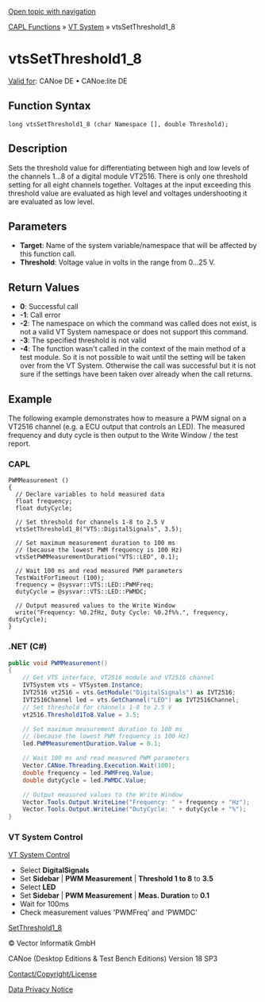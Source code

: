 [Open topic with navigation](../../../../../CANoeDEFamily.htm#Topics/CAPLFunctions/VTSystem/Functions/CAPLfunctionVTSvtsSetThreshold18.md)

[CAPL Functions](../../CAPLfunctions.md) » [VT System](../CAPLfunctionsVTSystemOverview.md) » vtsSetThreshold1_8

# vtsSetThreshold1_8

[Valid for](../../../Shared/FeatureAvailability.md): CANoe DE • CANoe:lite DE

## Function Syntax

```
long vtsSetThreshold1_8 (char Namespace [], double Threshold);
```

## Description

Sets the threshold value for differentiating between high and low levels of the channels 1…8 of a digital module VT2516. There is only one threshold setting for all eight channels together. Voltages at the input exceeding this threshold value are evaluated as high level and voltages undershooting it are evaluated as low level.

## Parameters

- **Target**: Name of the system variable/namespace that will be affected by this function call.
- **Threshold**: Voltage value in volts in the range from 0…25 V.

## Return Values

- **0**: Successful call
- **-1**: Call error
- **-2**: The namespace on which the command was called does not exist, is not a valid VT System namespace or does not support this command.
- **-3**: The specified threshold is not valid
- **-4**: The function wasn't called in the context of the main method of a test module. So it is not possible to wait until the setting will be taken over from the VT System. Otherwise the call was successful but it is not sure if the settings have been taken over already when the call returns.

## Example

The following example demonstrates how to measure a PWM signal on a VT2516 channel (e.g. a ECU output that controls an LED). The measured frequency and duty cycle is then output to the Write Window / the test report.

### CAPL

```capl
PWMMeasurement ()
{
  // Declare variables to hold measured data
  float frequency;
  float dutyCycle;

  // Set threshold for channels 1-8 to 2.5 V
  vtsSetThreshold1_8("VTS::DigitalSignals", 3.5);

  // Set maximum measurement duration to 100 ms
  // (because the lowest PWM frequency is 100 Hz)
  vtsSetPWMMeasurementDuration("VTS::LED", 0.1);

  // Wait 100 ms and read measured PWM parameters
  TestWaitForTimeout (100);
  frequency = @sysvar::VTS::LED::PWMFreq;
  dutyCycle = @sysvar::VTS::LED::PWMDC;

  // Output measured values to the Write Window
  write("Frequency: %0.2fHz, Duty Cycle: %0.2f%%.", frequency, dutyCycle);
}
```

### .NET (C#)

```csharp
public void PWMMeasurement()
{
    // Get VTS interface, VT2516 module and VT2516 channel
    IVTSystem vts = VTSystem.Instance;
    IVT2516 vt2516 = vts.GetModule("DigitalSignals") as IVT2516;
    IVT2516Channel led = vts.GetChannel("LED") as IVT2516Channel;
    // Set threshold for channels 1-8 to 2.5 V
    vt2516.Threshold1To8.Value = 3.5;

    // Set maximum measurement duration to 100 ms
    // (because the lowest PWM frequency is 100 Hz)
    led.PWMMeasurementDuration.Value = 0.1;

    // Wait 100 ms and read measured PWM parameters
    Vector.CANoe.Threading.Execution.Wait(100);
    double frequency = led.PWMFreq.Value;
    double dutyCycle = led.PWMDC.Value;

    // Output measured values to the Write Window
    Vector.Tools.Output.WriteLine("Frequency: " + frequency + "Hz");
    Vector.Tools.Output.WriteLine("DutyCycle: " + dutyCycle + "%");
}
```

### VT System Control

[VT System Control](../../../CANoeCANalyzer/VTSystem/VTSystemControl/VTSControl.md)

- Select **DigitalSignals**
- Set **Sidebar** | **PWM Measurement** | **Threshold 1 to 8** to **3.5**
- Select **LED**
- Set **Sidebar** | **PWM Measurement** | **Meas. Duration** to **0.1**
- Wait for 100ms
- Check measurement values 'PWMFreq' and 'PWMDC'

[SetThreshold1_8](CAPLfunctionVTSSetThreshold18.md)

© Vector Informatik GmbH

CANoe (Desktop Editions & Test Bench Editions) Version 18 SP3

[Contact/Copyright/License](../../../Shared/ContactCopyrightLicense.md)

[Data Privacy Notice](https://www.vector.com/int/en/company/get-info/privacy-policy/)
